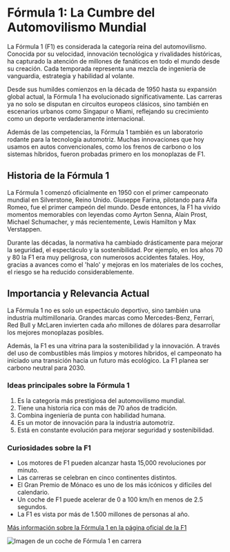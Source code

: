 # Fórmula 1: La Cumbre del Automovilismo Mundial

La Fórmula 1 (F1) es considerada la categoría reina del automovilismo. Conocida por su velocidad, innovación tecnológica y rivalidades históricas, ha capturado la atención de millones de fanáticos en todo el mundo desde su creación. Cada temporada representa una mezcla de ingeniería de vanguardia, estrategia y habilidad al volante.

Desde sus humildes comienzos en la década de 1950 hasta su expansión global actual, la Fórmula 1 ha evolucionado significativamente. Las carreras ya no solo se disputan en circuitos europeos clásicos, sino también en escenarios urbanos como Singapur o Miami, reflejando su crecimiento como un deporte verdaderamente internacional.

Además de las competencias, la Fórmula 1 también es un laboratorio rodante para la tecnología automotriz. Muchas innovaciones que hoy usamos en autos convencionales, como los frenos de carbono o los sistemas híbridos, fueron probadas primero en los monoplazas de F1.

## Historia de la Fórmula 1

La Fórmula 1 comenzó oficialmente en 1950 con el primer campeonato mundial en Silverstone, Reino Unido. Giuseppe Farina, pilotando para Alfa Romeo, fue el primer campeón del mundo. Desde entonces, la F1 ha vivido momentos memorables con leyendas como Ayrton Senna, Alain Prost, Michael Schumacher, y más recientemente, Lewis Hamilton y Max Verstappen.

Durante las décadas, la normativa ha cambiado drásticamente para mejorar la seguridad, el espectáculo y la sostenibilidad. Por ejemplo, en los años 70 y 80 la F1 era muy peligrosa, con numerosos accidentes fatales. Hoy, gracias a avances como el 'halo' y mejoras en los materiales de los coches, el riesgo se ha reducido considerablemente.

## Importancia y Relevancia Actual

La Fórmula 1 no es solo un espectáculo deportivo, sino también una industria multimillonaria. Grandes marcas como Mercedes-Benz, Ferrari, Red Bull y McLaren invierten cada año millones de dólares para desarrollar los mejores monoplazas posibles.

Además, la F1 es una vitrina para la sostenibilidad y la innovación. A través del uso de combustibles más limpios y motores híbridos, el campeonato ha iniciado una transición hacia un futuro más ecológico. La F1 planea ser carbono neutral para 2030.

### Ideas principales sobre la Fórmula 1

1. Es la categoría más prestigiosa del automovilismo mundial.
2. Tiene una historia rica con más de 70 años de tradición.
3. Combina ingeniería de punta con habilidad humana.
4. Es un motor de innovación para la industria automotriz.
5. Está en constante evolución para mejorar seguridad y sostenibilidad.

### Curiosidades sobre la F1

-  Los motores de F1 pueden alcanzar hasta 15,000 revoluciones por minuto.
-  Las carreras se celebran en cinco continentes distintos.
-  El Gran Premio de Mónaco es uno de los más icónicos y difíciles del calendario.
-  Un coche de F1 puede acelerar de 0 a 100 km/h en menos de 2.5 segundos.
-  La F1 es vista por más de 1.500 millones de personas al año.

[Más información sobre la Fórmula 1 en la página oficial de la F1](https://www.formula1.com)

![Imagen de un coche de Fórmula 1 en carrera](https://estaticos-cdn.prensaiberica.es/clip/0cd985c8-78de-4ff9-a438-8820a8e46723_16-9-aspect-ratio_default_0.jpg)
